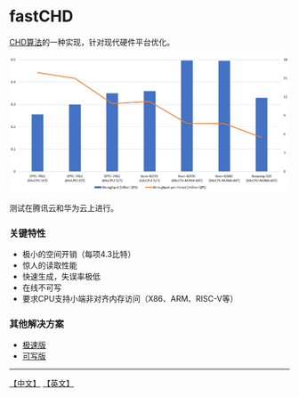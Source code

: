 # fastCHD
[CHD算法](http://cmph.sourceforge.net/chd.html)的一种实现，针对现代硬件平台优化。

![](throughput.png)

测试在腾讯云和华为云上进行。

### 关键特性
* 极小的空间开销（每项4.3比特）
* 惊人的读取性能
* 快速生成，失误率极低
* 在线不可写
* 要求CPU支持小端非对齐内存访问（X86、ARM、RISC-V等）

### 其他解决方案
* [极速版](https://github.com/PeterRK/SSHT)
* [可写版](https://github.com/PeterRK/estuary)

---
[【中文】](README-CN.md) [【英文】](README.md)
